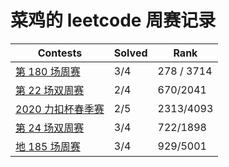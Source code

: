# 菜鸡的 leetcode 周赛记录

| Contests                              | Solved | Rank       |
| ------------------------------------- | ------ | ---------- |
| [第 180 场周赛](./week-180.md)        | 3/4    | 278 / 3714 |
| [第 22 场双周赛](./double_week-22.md) | 2/4    | 670/2041   |
| [2020 力扣杯春季赛](./lcp.md)         | 2/5    | 2313/4093  |
| [第 24 场双周赛](./double_week-24.md) | 3/4    | 722/1898   |
| [地 185 场周赛](./week-185.md)        | 3/4    | 929/5001   |